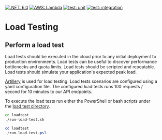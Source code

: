[![.NET: 6.0](https://img.shields.io/badge/.NET-6.0-Green)](https://img.shields.io/badge/.NET-6.0-Green)
[![AWS: Lambda](https://img.shields.io/badge/AWS-Lambda-blueviolet)](https://img.shields.io/badge/AWS-Lambda-blueviolet)
[![test: unit](https://img.shields.io/badge/Test-Unit-blue)](https://img.shields.io/badge/Test-Unit-blue)
[![test: integration](https://img.shields.io/badge/Test-Integration-yellow)](https://img.shields.io/badge/Test-Integration-yellow)

# Load Testing

## Perform a load test
Load tests should be executed in the cloud prior to any initial deployment to production environments. Load tests can be useful to discover performance bottlenecks and quota limits. Load tests should be scripted and repeatable. Load tests should simulate your application's expected peak load. 

[Artillery](https://www.artillery.io/) is used for load testing. Load tests scenarios are configured using a yaml configuration file. The configured load tests runs 100 requests / second for 10 minutes to our API endpoints.

To execute the load tests run either the PowerShell or bash scripts under the [load test directory](./loadtest).

```bash
cd loadtest
./run-load-test.sh
```

```powershell
cd loadtest
./run-load-test.ps1
```